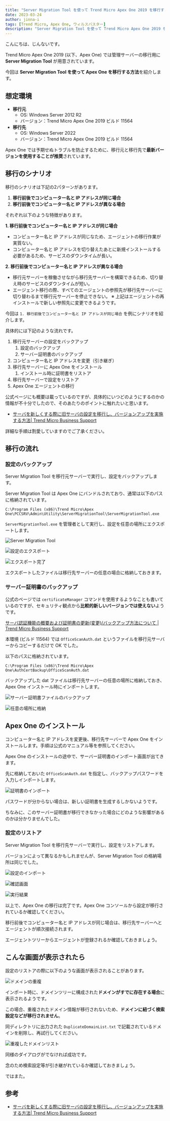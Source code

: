 ```yaml
---
title: "Server Migration Tool を使って Trend Micro Apex One 2019 を移行する"
date: 2023-03-24
author: jinna-i
tags: [Trend Micro, Apex One, ウィルスバスター]
description: "Server Migration Tool を使って Trend Micro Apex One 2019 を移行する方法を紹介します"
---
```


こんにちは、じんないです。

Trend Micro Apex One 2019 (以下、Apex One) では管理サーバーの移行用に **Server Migration Tool** が用意されています。

今回は **Server Migration Tool を使って Apex One を移行する方法**を紹介します。

## 想定環境

- **移行元**
    - OS: Windows Server 2012 R2
    - バージョン：Trend Micro Apex One 2019 ビルド 11564
- **移行先**
    - OS: Windows Server 2022
    - バージョン：Trend Micro Apex One 2019 ビルド 11564

Apex One では予期せぬトラブルを防止するために、移行元と移行先で**最新バージョンを使用することが推奨**されています。

## 移行のシナリオ

移行のシナリオは下記の2パターンがあります。

1. **移行前後でコンピューター名と IP アドレスが同じ場合**
2. **移行前後でコンピューター名と IP アドレスが異なる場合**

それぞれ以下のような特徴があります。

**1. 移行前後でコンピューター名と IP アドレスが同じ場合**
- コンピューター名と IP アドレスが同じなため、エージェントの移行作業が実質ない。
- コンピューター名と IP アドレスを切り替えたあとに新規インストールする必要があるため、サービスのダウンタイムが長い。

**2. 移行前後でコンピューター名と IP アドレスが異なる場合**
- 移行元サーバーを稼働させながら移行先サーバーを構築できるため、切り替え時のサービスのダウンタイムが短い。
- エージェント移行の際、すべてのエージェントの参照先が移行先サーバーに切り替わるまで移行元サーバーを停止できない。
※ 上記はエージェントの再インストールで新しい参照先に変更できるようです。

今回は `1. 移行前後でコンピューター名と IP アドレスが同じ場合` を例にシナリオを紹介します。

具体的には下記のような流れです。

1. 移行元サーバーの設定をバックアップ
   1. 設定のバックアップ
   2. サーバー証明書のバックアップ
2. コンピューター名と IP アドレスを変更（引き継ぎ）
3. 移行先サーバーに Apex One をインストール
   1. インストール時に証明書をリストア
4. 移行先サーバーで設定をリストア
5. Apex One エージェントの移行

公式ページにも概要は載っているのですが、具体的にいつどのようにするのかの情報が不十分でしたので、そのあたりのポイントに触れたいと思います。

- [サーバを新しくする際に旧サーバの設定を移行し、バージョンアップを実施する方法| Trend Micro Business Support](https://success.trendmicro.com/jp/solution/1313912)

詳細な手順は割愛していますのでご了承ください。

## 移行の流れ
### 設定のバックアップ

Server Migration Tool を移行元サーバーで実行し、設定をバックアップします。

Server Migration Tool は Apex One にバンドルされており、通常は以下のパスに格納されています。

`C:\Program Files (x86)\Trend Micro\Apex One\PCCSRV\Admin\Utility\ServerMigrationTool\ServerMigrationTool.exe`

`ServerMigrationTool.exe` を管理者として実行し、設定を任意の場所にエクスポートします。

![Server Migration Tool](images/001.png)

![設定のエクスポート](images/002.png)

![エクスポート完了](images/003.png)

エクスポートしたファイルは移行先サーバーの任意の場合に格納しておきます。

### サーバー証明書のバックアップ

公式のページでは `certificateManager` コマンドを使用するようなことも書いているのですが、セキュリティ観点から**比較的新しいバージョンでは使えない**ようです。

[サーバ認証機能の概要および証明書の更新(変更)/バックアップ方法について | Trend Micro Business Support](https://success.trendmicro.com/jp/solution/1107184)

本環境 (ビルド 11564) では `OfficeScanAuth.dat` というファイルを移行元サーバーからコピーするだけで OK でした。

以下のパスに格納されています。

`C:\Program Files (x86)\Trend Micro\Apex One\AuthCertBackup\OfficeScanAuth.dat`

バックアップした dat ファイルは移行先サーバーの任意の場所に格納しておき、Apex One インストール時にインポートします。

![サーバー証明書ファイルのバックアップ](images/004.png)

![任意の場所に格納](images/005.png)

## Apex One のインストール

コンピューター名と IP アドレスを変更後、移行先サーバーで Apex One をインストールします。手順は公式のマニュアル等を参照してください。

Apex One のインストールの途中で、サーバー証明書のインポート画面が出てきます。

先に格納しておいた `OfficeScanAuth.dat` を指定し、バックアップパスワードを入力しインポートします。

![証明書のインポート](images/006.png)

パスワードが分からない場合は、新しい証明書を生成するしかないようです。

ちなみに、このサーバー証明書が移行できなかった場合にどのような影響があるのかは分かりませんでした。

### 設定のリストア

Server Migration Tool を移行先サーバーで実行し、設定をリストアします。

バージョンによって異なるかもしれませんが、Server Migration Tool の格納場所は同じでした。

![設定のインポート](images/007.png)

![確認画面](images/008.png)

![実行結果](images/009.png)

以上で、Apex One の移行は完了です。Apex One コンソールから設定が移行されているか確認してください。

移行前後でコンピューター名と IP アドレスが同じ場合は、移行先サーバーへとエージェントが順次接続されます。

エージェントツリーからエージェントが登録されるか確認しておきましょう。

## こんな画面が表示されたら

設定のリストアの際に以下のような画面が表示されることがあります。

![ドメインの重複](images/010.png)

インポート時に、ドメインツリーに構成された**ドメインがすでに存在する場合**に表示されるようです。

この場合、重複されたドメイン情報が移行されないため、**ドメインに紐づく検索設定などが移行されません**。

同ディレクトリに出力された `DuplicateDomainList.txt` で記載されているドメインを削除し、再試行してください。

![重複したドメインリスト](images/011.png)

同様のダイアログがでなければ成功です。

念のため検索設定等が引き継がれているか確認しておきましょう。

ではまた。

## 参考

- [サーバを新しくする際に旧サーバの設定を移行し、バージョンアップを実施する方法| Trend Micro Business Support](https://success.trendmicro.com/jp/solution/1313912)
